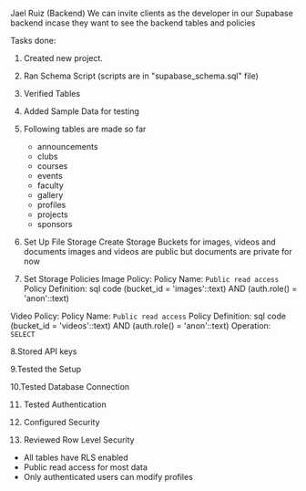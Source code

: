 Jael Ruiz (Backend)
We can invite clients as the developer in our Supabase backend incase they want to see the backend tables and policies

Tasks done:
1. Created new project.

2. Ran Schema Script (scripts are in "supabase_schema.sql" file)

3. Verified Tables

4. Added Sample Data for testing

5. Following tables are made so far
   - announcements
   - clubs
   - courses
   - events
   - faculty
   - gallery
   - profiles
   - projects
   - sponsors

6. Set Up File Storage
Create Storage Buckets for images, videos and documents
images and videos are public but documents are private for now

7. Set Storage Policies
Image Policy:
Policy Name: `Public read access`
Policy Definition:
   sql code
   (bucket_id = 'images'::text) AND (auth.role() = 'anon'::text)

Video Policy:
Policy Name: `Public read access`
Policy Definition:
   sql code
   (bucket_id = 'videos'::text) AND (auth.role() = 'anon'::text)
Operation: `SELECT`

8.Stored API keys

9.Tested the Setup

10.Tested Database Connection

11. Tested Authentication

12. Configured Security

13. Reviewed Row Level Security
- All tables have RLS enabled
- Public read access for most data
- Only authenticated users can modify profiles
